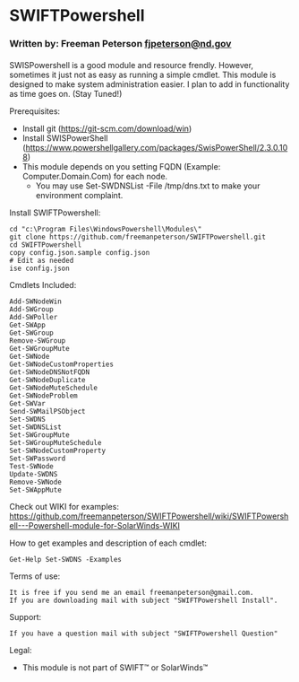 
# SWIFTPowershell
### Written by:         Freeman Peterson fjpeterson@nd.gov
#### 

SWISPowershell is a good module and resource frendly. However, sometimes it just not as easy as running a simple cmdlet. This module is designed to make system administration easier. 
I plan to add in functionality as time goes on. (Stay Tuned!)

Prerequisites:
+ Install git (https://git-scm.com/download/win)
+ Install SWISPowerShell (https://www.powershellgallery.com/packages/SwisPowerShell/2.3.0.108)
+ This module depends on you setting FQDN (Example: Computer.Domain.Com) for each node. 
  - You may use Set-SWDNSList -File /tmp/dns.txt  to make your environment complaint. 

Install SWIFTPowershell:
```
cd "c:\Program Files\WindowsPowershell\Modules\"
git clone https://github.com/freemanpeterson/SWIFTPowershell.git
cd SWIFTPowershell
copy config.json.sample config.json
# Edit as needed
ise config.json 
````
Cmdlets Included:
```
Add-SWNodeWin
Add-SWGroup
Add-SWPoller
Get-SWApp
Get-SWGroup
Remove-SWGroup
Get-SWGroupMute
Get-SWNode
Get-SWNodeCustomProperties
Get-SWNodeDNSNotFQDN
Get-SWNodeDuplicate
Get-SWNodeMuteSchedule
Get-SWNodeProblem
Get-SWVar
Send-SWMailPSObject
Set-SWDNS
Set-SWDNSList
Set-SWGroupMute
Set-SWGroupMuteSchedule
Set-SWNodeCustomProperty
Set-SWPassword
Test-SWNode
Update-SWDNS
Remove-SWNode
Set-SWAppMute
```
Check out WIKI for examples:
https://github.com/freemanpeterson/SWIFTPowershell/wiki/SWIFTPowershell---Powershell-module-for-SolarWinds-WIKI

How to get examples and description of each cmdlet:
```
Get-Help Set-SWDNS -Examples
```

Terms of use: 
```
It is free if you send me an email freemanpeterson@gmail.com. 
If you are downloading mail with subject "SWIFTPowershell Install".
```
Support:
```
If you have a question mail with subject "SWIFTPowershell Question"
```
Legal:
+ This module is not part of SWIFT™ or SolarWinds™

